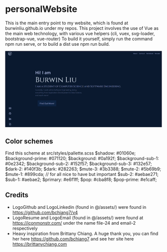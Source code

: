 # personalWebsite
This is the main entry point to my website, which is found at burwinliu.github.io under my repos. 
This project involves the use of Vue as the main web technology, with various vue helpers (cli, vuex, svg-loader, bootstrap-vue, vue-router)
To build it yourself, simply run the command npm run serve, or to build a dist use npm run build.

![Home Page Demo](./public/homeSnapshot.png)


## Color schemes
Find this scheme at src/styles/pallette.scss
$shadow: #01060e;
$background-prime: #071120;
$background: #0a192f;
$background-sub-1: #0e2342;
$background-sub-2: #152f57;
$background-sub-3: #132e57;
$dark-2: #140f3b;
$dark: #282263;
$mute-3: #3b3388;
$mute-2: #5b69b9;
$mute-1: #899cda; // for all nice to have but important
$sub-2: #aebae271;
$sub-1: #aebae2;
$primary: #e6f1ff;
$pop: #cba8f8;
$pop-prime: #e1caff;

## Credits
* LogoGithub and LogoLinkedin (found in @/assets/) were found in https://github.com/bchiang7/v4
* LogoResume and LogoEmail (found in @/assets/) were found at https://iconmonstr.com/ under the name file-24 and email-2 respectively
* Heavy inspiration from Brittany Chiang. A huge thank you, you can find her here https://github.com/bchiang7 and see her site here https://brittanychiang.com
